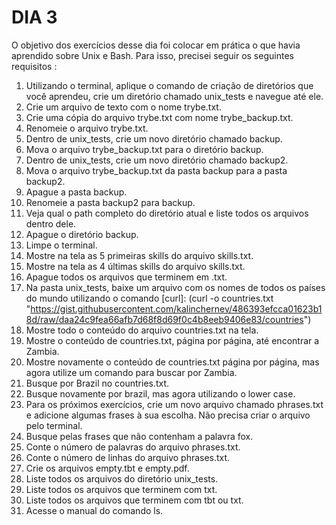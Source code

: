 # DIA 3

O objetivo dos exercícios desse dia foi colocar em prática o que havia aprendido sobre Unix e Bash. Para isso, precisei seguir os seguintes requisitos :

1. Utilizando o terminal, aplique o comando de criação de diretórios que você aprendeu, crie um diretório chamado unix_tests e navegue até ele.
2. Crie um arquivo de texto com o nome trybe.txt.
3. Crie uma cópia do arquivo trybe.txt com nome trybe_backup.txt.
4. Renomeie o arquivo trybe.txt.
5. Dentro de unix_tests, crie um novo diretório chamado backup.
6. Mova o arquivo trybe_backup.txt para o diretório backup.
7. Dentro de unix_tests, crie um novo diretório chamado backup2.
8. Mova o arquivo trybe_backup.txt da pasta backup para a pasta backup2.
9. Apague a pasta backup.
10. Renomeie a pasta backup2 para backup.
11. Veja qual o path completo do diretório atual e liste todos os arquivos dentro dele.
12. Apague o diretório backup.
13. Limpe o terminal.
14. Mostre na tela as 5 primeiras skills do arquivo skills.txt.
15. Mostre na tela as 4 últimas skills do arquivo skills.txt.
16. Apague todos os arquivos que terminem em .txt.
17. Na pasta unix_tests, baixe um arquivo com os nomes de todos os países do mundo utilizando o comando [curl]: (curl -o countries.txt "https://gist.githubusercontent.com/kalinchernev/486393efcca01623b18d/raw/daa24c9fea66afb7d68f8d69f0c4b8eeb9406e83/countries")
18. Mostre todo o conteúdo do arquivo countries.txt na tela.
19. Mostre o conteúdo de countries.txt, página por página, até encontrar a Zambia.
20. Mostre novamente o conteúdo de countries.txt página por página, mas agora utilize um comando para buscar por Zambia.
21. Busque por Brazil no countries.txt.
22. Busque novamente por brazil, mas agora utilizando o lower case.
23. Para os próximos exercícios, crie um novo arquivo chamado phrases.txt e adicione algumas frases à sua escolha. Não precisa criar o arquivo pelo terminal.
24. Busque pelas frases que não contenham a palavra fox.
25. Conte o número de palavras do arquivo phrases.txt.
26. Conte o número de linhas do arquivo phrases.txt.
27. Crie os arquivos empty.tbt e empty.pdf.
28. Liste todos os arquivos do diretório unix_tests.
29. Liste todos os arquivos que terminem com txt.
30. Liste todos os arquivos que terminem com tbt ou txt.
31. Acesse o manual do comando ls.
